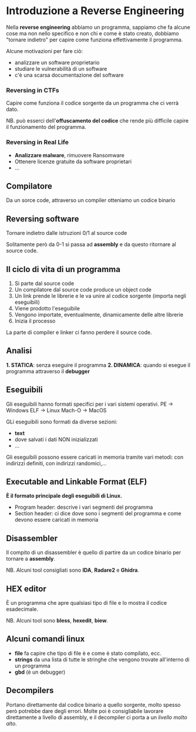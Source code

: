 # Introduzione a Reverse Engineering
Nella **reverse engineering** abbiamo un programma, sappiamo che fa alcune cose ma non nello specifico e non chi e come è stato creato, dobbiamo "tornare indietro" per capire come funziona effettivamente il programma.

Alcune motivazioni per fare ciò:
- analizzare un software proprietario
- studiare le vulnerabilità di un software
- c'è una scarsa documentazione del software

### Reversing in CTFs
Capire come funziona il codice sorgente da un programma che ci verrà dato.

NB. può esserci dell'**offuscamento del codice** che rende più difficile capire il funzionamento del programma.

### Reversing in Real Life
- **Analizzare malware**, rimuovere Ransomware
- Ottenere licenze gratuite da software proprietari
- ...

## Compilatore
Da un sorce code, attraverso un compiler otteniamo un codice binario

## Reversing software
Tornare indietro dalle istruzioni 0/1 al source code

Solitamente però da 0-1 si passa ad **assembly** e da questo ritornare al source code.

## Il ciclo di vita di un programma
1. Si parte dal source code
2. Un compilatore dal source code produce un object code
3. Un link prende le librerie e le va unire al codice sorgente (importa negli eseguibili)
4. Viene prodotto l'eseguibile
5. Vengono importate, eventualmente, dinamicamente delle altre librerie
6. Inizia il processo

La parte di compiler e linker ci fanno perdere il source code.

## Analisi
**1. STATICA**: senza eseguire il programma
**2. DINAMICA**: quando si esegue il programma attraverso il **debugger**

## Eseguibili
Gli eseguibili hanno formati specifici per i vari sistemi operativi.
PE -> Windows
ELF -> Linux
Mach-O -> MacOS

GLi eseguibili sono formati da diverse sezioni:
- **text**
- dove salvati i dati NON inizializzati
- ...

Gli eseguibili possono essere caricati in memoria tramite vari metodi: con indirizzi definiti, con indirizzi randomici,...

## Executable and Linkable Format (ELF)
**È il formato principale degli eseguibili di Linux.**

- Program header: descrive i vari segmenti del programma
- Section header: ci dice dove sono i segmenti del programma e come devono essere caricati in memoria

## Disassembler
Il compito di un disassembler è quello di partire da un codice binario per tornare a **assembly**.

NB. Alcuni tool consigliati sono **IDA**, **Radare2** e **Ghidra**.

## HEX editor
È un programma che apre qualsiasi tipo di file e lo mostra il codice esadecimale.

NB. Alcuni tool sono **bless**, **hexedit**, **biew**.

## Alcuni comandi linux
- **file** fa capire che tipo di file è e come è stato compilato, ecc.
- **strings** da una lista di tutte le stringhe che vengono trovate all'interno di un programma
- **gbd** (è un debugger)

## Decompilers
Portano direttamente dal codice binario a quello sorgente, molto spesso però potrebbe dare degli errori. Molte poi è consigliabile lavorare direttamente a livello di assembly, e il decompiler ci porta a un *livello molto alto*.